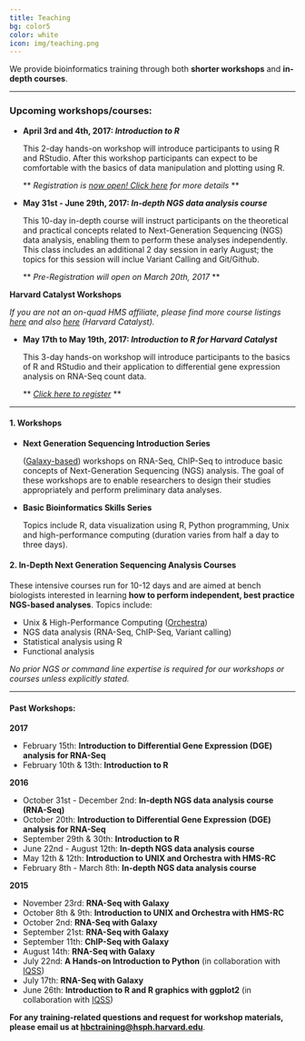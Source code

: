 ```yaml
---
title: Teaching
bg: color5
color: white
icon: img/teaching.png
---
```


We provide bioinformatics training through both **shorter workshops** and **in-depth courses**.

---

### Upcoming workshops/courses:

* **April 3rd and 4th, 2017: *Introduction to R***

  This 2-day hands-on workshop will introduce participants to using R and RStudio. After this workshop participants can expect to be comfortable with the basics of data manipulation and plotting using R.
  
  ** *Registration is [now open! Click here](https://wiki.harvard.edu/confluence/pages/viewpage.action?pageId=214443667) for more details* **
  
* **May 31st - June 29th, 2017: *In-depth NGS data analysis course***
  
  This 10-day in-depth course will instruct participants on the theoretical and practical concepts related to Next-Generation Sequencing (NGS) data analysis, enabling them to perform these analyses independently. This class includes an additional 2 day session in early August; the topics for this session will inclue Variant Calling and Git/Github.
  
  ** *Pre-Registration will open on March 20th, 2017* **
  
**Harvard Catalyst Workshops**

  *If you are not an on-quad HMS affiliate, please find more course listings [here](http://bioinformatics.sph.harvard.edu/training/#upcoming-workshopscourses) and also [here](http://catalyst.harvard.edu/services/bioinformatics-workshops/) (Harvard Catalyst).*

* **May 17th to May 19th, 2017: *Introduction to R for Harvard Catalyst***

  This 3-day hands-on workshop will introduce participants to the basics of R and RStudio and their application to differential gene expression analysis on RNA-Seq count data. 
  
  ** *[Click here to register](http://catalyst.harvard.edu/services/bioinformatics-workshops/intro-to-r.html)* **
 
---

#### 1. Workshops 

* **Next Generation Sequencing Introduction Series**

	([Galaxy-based](https://wiki.galaxyproject.org/)) workshops on RNA-Seq, ChIP-Seq to introduce basic concepts of Next-Generation Sequencing (NGS) analysis. The goal of these workshops are to enable researchers to design their studies appropriately and perform preliminary data analyses.

* **Basic Bioinformatics Skills Series**	

	Topics include R, data visualization using R, Python programming, Unix and high-performance computing (duration varies from half a day to three days).

#### 2.  In-Depth Next Generation Sequencing Analysis Courses

These intensive courses run for 10-12 days and are aimed at bench biologists interested in learning **how to perform independent, best practice NGS-based analyses**. Topics include:

- Unix & High-Performance Computing ([Orchestra](https://rc.hms.harvard.edu/#orchestra))
- NGS data analysis (RNA-Seq, ChIP-Seq, Variant calling)
- Statistical analysis using R
- Functional analysis


*No prior NGS or command line expertise is required for our workshops or courses unless explicitly stated.*

---

#### Past Workshops:

**2017**

* February 15th: **Introduction to Differential Gene Expression (DGE) analysis for RNA-Seq**
* February 10th & 13th: **Introduction to R**

**2016**

* October 31st - December 2nd: **In-depth NGS data analysis course (RNA-Seq)**
* October 20th: **Introduction to Differential Gene Expression (DGE) analysis for RNA-Seq**
* September 29th & 30th: **Introduction to R**
* June 22nd - August 12th: **In-depth NGS data analysis course**
* May 12th & 12th: **Introduction to UNIX and Orchestra with HMS-RC**
* February 8th - March 8th: **In-depth NGS data analysis course**

**2015**

* November 23rd: **RNA-Seq with Galaxy**
* October 8th & 9th: **Introduction to UNIX and Orchestra with HMS-RC**
* October 2nd: **RNA-Seq with Galaxy**
* September 21st: **RNA-Seq with Galaxy**
* September 11th: **ChIP-Seq with Galaxy**
* August 14th: **RNA-Seq with Galaxy**
* July 22nd: **A Hands-on Introduction to Python** (in collaboration with [IQSS](http://www.iq.harvard.edu/))
* July 17th: **RNA-Seq with Galaxy**
* June 26th: **Introduction to R and R graphics with ggplot2** (in collaboration with [IQSS](http://www.iq.harvard.edu/))

**For any training-related questions and request for workshop materials, please email us at [hbctraining@hsph.harvard.edu](mailto:hbctraining@hsph.harvard.edu)**.
